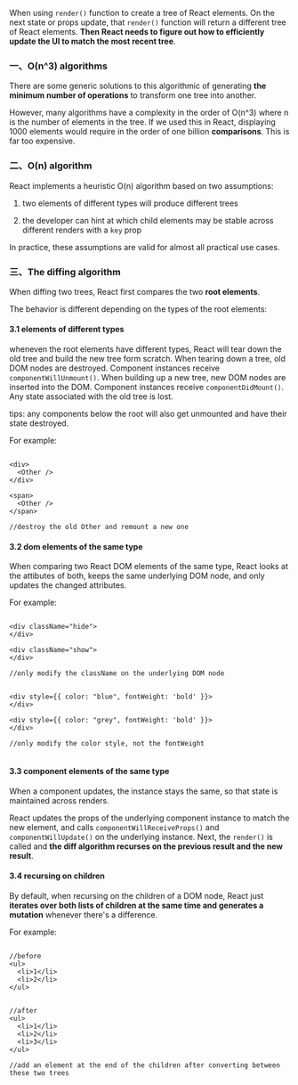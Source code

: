 
When using `render()` function to create a tree of React elements. On the next state or props update, that `render()` function will return a different tree of React elements. **Then React needs to figure out how to efficiently update the UI to match the most recent tree**.

### 一、O(n^3) algorithms

There are some generic solutions to this algorithmic of generating **the minimum number of operations** to transform one tree into another.

However, many algorithms have a complexity in the order of O(n^3) where n is the number of elements in the tree. If we used this in React, displaying 1000 elements would require in the order of one billion **comparisons**. This is far too expensive.


### 二、O(n) algorithm

React implements a heuristic O(n) algorithm based on two assumptions:

1. two elements of different types will produce different trees

2. the developer can hint at which child elements may be stable across different renders with a `key` prop

In practice, these assumptions are valid for almost all practical use cases.


### 三、The diffing algorithm

When diffing two trees, React first compares the two **root elements**. 

The behavior is different depending on the types of the root elements: 

#### 3.1 elements of different types

wheneven the root elements have different types, React will tear down the old tree and build the new tree form scratch. When tearing down a tree, old DOM nodes are destroyed. Component instances receive `componentWillUnmount()`. When building up a new tree, new DOM nodes are inserted into the DOM. Component instances receive `componentDidMount()`. Any state associated with the old tree is lost.

tips: any components below the root will also get unmounted and have their state destroyed.

For example:

```

<div>
  <Other />
</div>

<span>
  <Other />
</span>

//destroy the old Other and remount a new one

```



#### 3.2 dom elements of the same type

When comparing two React DOM elements of the same type, React looks at the attibutes of both, keeps the same underlying DOM node, and only updates the changed attributes.

For example:

```

<div className="hide">
</div>

<div className="show">
</div>

//only modify the className on the underlying DOM node


<div style={{ color: "blue", fontWeight: 'bold' }}>
</div>

<div style={{ color: "grey", fontWeight: 'bold' }}>
</div>

//only modify the color style, not the fontWeight


```

#### 3.3 component elements of the same type

When a component updates, the instance stays the same, so that state is maintained across renders.

React updates the props of the underlying component instance to match the new element, and calls `componentWillReceiveProps()` and `componentWillUpdate()` on the underlying instance. Next, the `render()` is called and **the diff algorithm recurses on the previous result and the new result**.


#### 3.4 recursing on children

By default, when recursing on the children of a DOM node, React just **iterates over both lists of children at the same time and generates a mutation** whenever there's a difference.


For example:

```

//before
<ul>
  <li>1</li>
  <li>2</li>
</ul>


//after
<ul>
  <li>1</li>
  <li>2</li>
  <li>3</li>  
</ul>

//add an element at the end of the children after converting between these two trees

```






